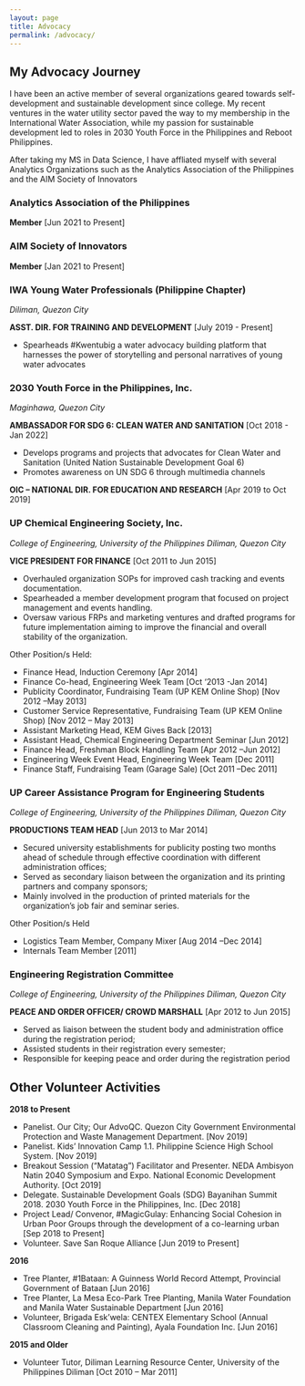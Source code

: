 ```yaml
---
layout: page
title: Advocacy
permalink: /advocacy/
---
```


## My Advocacy Journey

I have been an active member of several organizations geared towards self-development and sustainable development since college. My recent ventures in the water utility sector paved the way to my membership in the International Water Association, while my passion for sustainable development led to roles in 2030 Youth Force in the Philippines and Reboot Philippines.

After taking my MS in Data Science, I have affliated myself with several Analytics Organizations such as the Analytics Association of the Philippines and the AIM Society of Innovators

### Analytics Association of the Philippines 
**Member** [Jun 2021 to Present]

### AIM Society of Innovators
**Member** [Jan 2021 to Present]

### IWA Young Water Professionals (Philippine Chapter)
*Diliman, Quezon City*

**ASST. DIR. FOR TRAINING AND DEVELOPMENT** [July 2019 - Present]
- Spearheads #Kwentubig a water advocacy building platform that harnesses the power of storytelling and personal narratives of young water advocates

### 2030 Youth Force in the Philippines, Inc.
*Maginhawa, Quezon City*

**AMBASSADOR FOR SDG 6: CLEAN WATER AND SANITATION** [Oct 2018 - Jan 2022]

- Develops programs and projects that advocates for Clean Water and Sanitation (United Nation Sustainable Development Goal 6)
- Promotes awareness on UN SDG 6 through multimedia channels

**OIC – NATIONAL DIR. FOR EDUCATION AND RESEARCH** [Apr 2019 to Oct 2019]

### UP Chemical Engineering Society, Inc.
*College of Engineering, University of the Philippines Diliman, Quezon City*

**VICE PRESIDENT FOR FINANCE** [Oct 2011 to Jun 2015]

- Overhauled organization SOPs for improved cash tracking and events documentation. 
- Spearheaded a member development program that focused on project management and events handling. 
- Oversaw various FRPs and marketing ventures and drafted programs for future implementation aiming to improve the financial and overall stability of the organization. 

Other Position/s Held:
- Finance Head, Induction Ceremony [Apr 2014]
- Finance Co-head, Engineering Week Team [Oct ‘2013 -Jan 2014]
- Publicity Coordinator, Fundraising Team (UP KEM Online Shop) [Nov 2012 –May 2013]
- Customer Service Representative, Fundraising Team (UP KEM Online Shop) [Nov 2012 – May 2013]
- Assistant Marketing Head, KEM Gives Back [2013]
- Assistant Head, Chemical Engineering Department Seminar [Jun 2012]
- Finance Head, Freshman Block Handling Team [Apr 2012 –Jun 2012]
- Engineering Week Event Head, Engineering Week Team [Dec 2011]
- Finance Staff, Fundraising Team (Garage Sale) [Oct 2011 –Dec 2011]

### UP Career Assistance Program for Engineering Students
*College of Engineering, University of the Philippines Diliman, Quezon City*

**PRODUCTIONS TEAM HEAD** [Jun 2013 to Mar 2014]

- Secured university establishments for publicity posting two months ahead of schedule through effective coordination with different administration offices;
- Served as secondary liaison between the organization and its printing partners and company sponsors;
- Mainly involved in the production of printed materials for the organization’s job fair and seminar series.

Other Position/s Held
- Logistics Team Member, Company Mixer [Aug 2014 –Dec 2014]
- Internals Team Member [2011]

### Engineering Registration Committee
*College of Engineering, University of the Philippines Diliman, Quezon City*


**PEACE AND ORDER OFFICER/ CROWD MARSHALL** [Apr 2012 to Jun 2015]

- Served as liaison between the student body and administration office during the registration period;
- Assisted students in their registration every semester;
- Responsible for keeping peace and order during the registration period

## Other Volunteer Activities

**2018 to Present**
- Panelist. Our City; Our AdvoQC. Quezon City Government Environmental Protection and Waste Management Department. [Nov 2019]
- Panelist. Kids’ Innovation Camp 1.1. Philippine Science High School System. [Nov 2019]
- Breakout Session (“Matatag”) Facilitator and Presenter. NEDA Ambisyon Natin 2040 Symposium and Expo. National Economic Development Authority. [Oct 2019]
- Delegate. Sustainable Development Goals (SDG) Bayanihan Summit 2018. 2030 Youth Force in the Philippines, Inc. [Dec 2018] 
- Project Lead/ Convenor, #MagicGulay: Enhancing Social Cohesion in Urban Poor Groups through the development of a co-learning urban [Sep 2018 to Present]
- Volunteer. Save San Roque Alliance [Jun 2019 to Present]

**2016**
- Tree Planter, #1Bataan: A Guinness World Record Attempt, Provincial Government of Bataan [Jun 2016]
- Tree Planter, La Mesa Eco-Park Tree Planting, Manila Water Foundation and Manila Water Sustainable Department [Jun 2016]
- Volunteer, Brigada Esk’wela: CENTEX Elementary School (Annual Classroom Cleaning and Painting), Ayala Foundation Inc. [Jun 2016]

**2015 and Older**
- Volunteer Tutor, Diliman Learning Resource Center, University of the Philippines Diliman [Oct 2010 – Mar 2011] 

